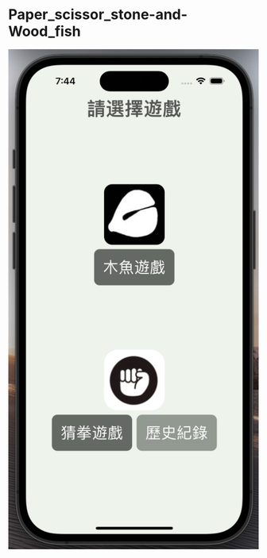 # Paper_scissor_stone-and-Wood_fish
![App_cover](https://github.com/JasmineLin1205/Paper_scissor_stone-and-Wood_fish/blob/af53e27ab1614efd8230a8d238e58d6fc3ed230f/picture/app%E5%B0%81%E9%9D%A2.png)


